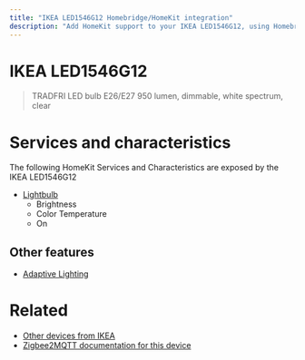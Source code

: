 ```yaml
---
title: "IKEA LED1546G12 Homebridge/HomeKit integration"
description: "Add HomeKit support to your IKEA LED1546G12, using Homebridge, Zigbee2MQTT and homebridge-z2m."
---
```

<!---
This file has been GENERATED using src/docgen/docgen.ts
DO NOT EDIT THIS FILE MANUALLY!
-->
# IKEA LED1546G12
> TRADFRI LED bulb E26/E27 950 lumen, dimmable, white spectrum, clear


# Services and characteristics
The following HomeKit Services and Characteristics are exposed by
the IKEA LED1546G12

* [Lightbulb](../../light.md)
  * Brightness
  * Color Temperature
  * On


## Other features
* [Adaptive Lighting](../../light.md)


# Related
* [Other devices from IKEA](../index.md#ikea)
* [Zigbee2MQTT documentation for this device](https://www.zigbee2mqtt.io/devices/LED1546G12.html)
